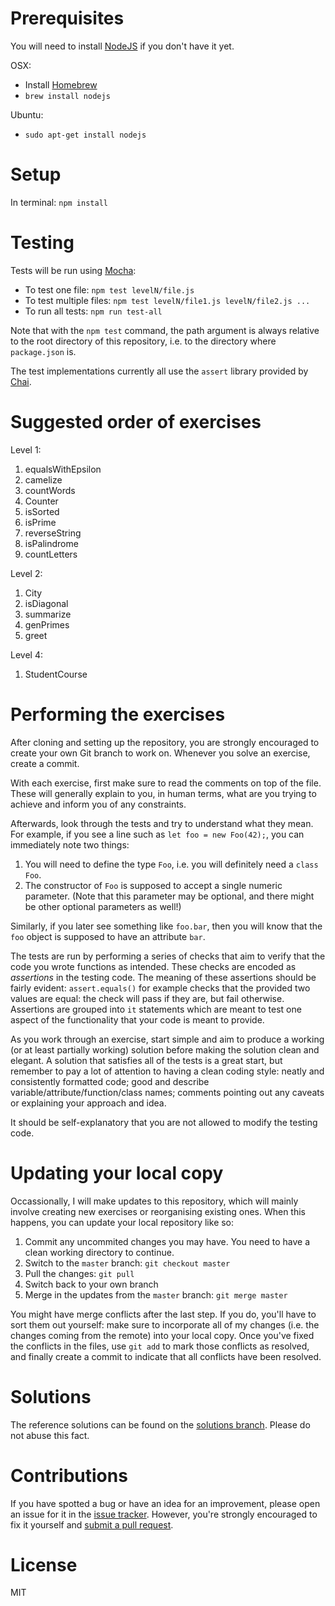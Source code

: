 Prerequisites
=======================

You will need to install [NodeJS](https://nodejs.org) if you don't have it yet.

OSX:
 - Install [Homebrew](https://brew.sh)
 - `brew install nodejs`

Ubuntu:
 - `sudo apt-get install nodejs`

Setup
========================

In terminal: `npm install`

Testing
======================

Tests will be run using [Mocha](https://mochajs.org/):
 - To test one file: `npm test levelN/file.js`
 - To test multiple files: `npm test levelN/file1.js levelN/file2.js ...`
 - To run all tests: `npm run test-all`

Note that with the `npm test` command, the path argument is always relative to the root directory of this repository, i.e. to the directory where `package.json` is.

The test implementations currently all use the `assert` library provided by [Chai](http://chaijs.com/).

Suggested order of exercises
=====================================

Level 1:
1. equalsWithEpsilon
2. camelize
3. countWords
4. Counter
5. isSorted
6. isPrime
7. reverseString
8. isPalindrome
9. countLetters

Level 2:
1. City
2. isDiagonal
3. summarize
4. genPrimes
5. greet

Level 4:
1. StudentCourse

Performing the exercises
=============================

After cloning and setting up the repository, you are strongly encouraged to create your own Git branch to work on. Whenever you solve an exercise, create a commit.

With each exercise, first make sure to read the comments on top of the file. These will generally explain to you, in human terms, what are you trying to achieve and inform you of any constraints.

Afterwards, look through the tests and try to understand what they mean. For example, if you see a line such as `let foo = new Foo(42);`, you can immediately note two things:
1. You will need to define the type `Foo`, i.e. you will definitely need a `class Foo`.
2. The constructor of `Foo` is supposed to accept a single numeric parameter. (Note that this parameter may be optional, and there might be other optional parameters as well!)

Similarly, if you later see something like `foo.bar`, then you will know that the `foo` object is supposed to have an attribute `bar`.

The tests are run by performing a series of checks that aim to verify that the code you wrote functions as intended. These checks are encoded as *assertions* in the testing code. The meaning of these assertions should be fairly evident: `assert.equals()` for example checks that the provided two values are equal: the check will pass if they are, but fail otherwise.
Assertions are grouped into `it` statements which are meant to test one aspect of the functionality that your code is meant to provide.

As you work through an exercise, start simple and aim to produce a working (or at least partially working) solution before making the solution clean and elegant. A solution that satisfies all of the tests is a great start, but remember to pay a lot of attention to having a clean coding style: neatly and consistently formatted code; good and describe variable/attribute/function/class names; comments pointing out any caveats or explaining your approach and idea.

It should be self-explanatory that you are not allowed to modify the testing code.

Updating your local copy
============================

Occassionally, I will make updates to this repository, which will mainly involve creating new exercises or reorganising existing ones. When this happens, you can update your local repository like so:

1. Commit any uncommited changes you may have. You need to have a clean working directory to continue.
2. Switch to the `master` branch: `git checkout master`
3. Pull the changes: `git pull`
4. Switch back to your own branch
5. Merge in the updates from the `master` branch: `git merge master`

You might have merge conflicts after the last step. If you do, you'll have to sort them out yourself: make sure to incorporate all of my changes (i.e. the changes coming from the remote) into your local copy.
Once you've fixed the conflicts in the files, use `git add` to mark those conflicts as resolved, and finally create a commit to indicate that all conflicts have been resolved.

Solutions
================

The reference solutions can be found on the [solutions branch](https://github.com/shdnx/nycda-js-algorithm-exercises/tree/solutions). Please do not abuse this fact.

Contributions
=================

If you have spotted a bug or have an idea for an improvement, please open an issue for it in the [issue tracker](https://github.com/shdnx/nycda-js-algorithm-exercises/issues). However, you're strongly encouraged to fix it yourself and [submit a pull request](https://github.com/shdnx/nycda-js-algorithm-exercises/pulls).

License
===========

MIT